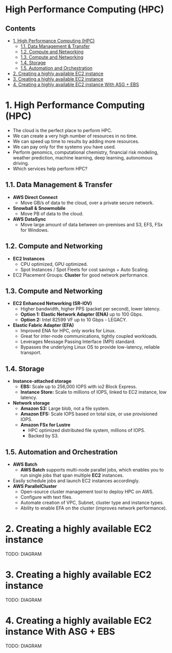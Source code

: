 # High Performance Computing (HPC) <!-- omit in toc -->

## Contents <!-- omit in toc -->

- [1. High Performance Computing (HPC)](#1-high-performance-computing-hpc)
  - [1.1. Data Management \& Transfer](#11-data-management--transfer)
  - [1.2. Compute and Networking](#12-compute-and-networking)
  - [1.3. Compute and Networking](#13-compute-and-networking)
  - [1.4. Storage](#14-storage)
  - [1.5. Automation and Orchestration](#15-automation-and-orchestration)
- [2. Creating a highly available EC2 instance](#2-creating-a-highly-available-ec2-instance)
- [3. Creating a highly available EC2 instance](#3-creating-a-highly-available-ec2-instance)
- [4. Creating a highly available EC2 instance With ASG + EBS](#4-creating-a-highly-available-ec2-instance-with-asg--ebs)

# 1. High Performance Computing (HPC)

- The cloud is the perfect place to perform HPC.
- We can create a very high number of resources in no time.
- We can speed up time to results by adding more resources.
- We can pay only for the systems you have used.
- Perform genomics, computational chemistry, financial risk modeling, weather prediction, machine learning, deep learning, autonomous driving.
- Which services help perform HPC?

## 1.1. Data Management & Transfer

- **AWS Direct Connect**
  - Move GB/s of data to the cloud, over a private secure network.
- **Snowball & Snowmobile**
  - Move PB of data to the cloud.
- **AWS DataSync**
  - Move large amount of data between on-premises and S3, EFS, FSx for Windows.

## 1.2. Compute and Networking

- **EC2 Instances**
  - CPU optimized, GPU optimized.
  - Spot Instances / Spot Fleets for cost savings + Auto Scaling.
- EC2 Placement Groups: **Cluster** for good network performance.

## 1.3. Compute and Networking

- **EC2 Enhanced Networking (SR-IOV)**
  - Higher bandwidth, higher PPS (packet per second), lower latency.
  - **Option 1:** **Elastic Network Adapter (ENA)** up to 100 Gbps.
  - **Option 2:** Intel 82599 VF up to 10 Gbps - LEGACY.
- **Elastic Fabric Adapter (EFA)**
  - Improved ENA for HPC, only works for Linux.
  - Great for inter-node communications, tightly coupled workloads.
  - Leverages Message Passing Interface (MPI) standard.
  - Bypasses the underlying Linux OS to provide low-latency, reliable transport.

## 1.4. Storage

- **Instance-attached storage**
  - **EBS:** Scale up to 256,000 IOPS with io2 Block Express.
  - **Instance Store:** Scale to millions of IOPS, linked to EC2 instance, low latency.
- **Network storage**
  - **Amazon S3:** Large blob, not a file system.
  - **Amazon EFS:** Scale IOPS based on total size, or use provisioned IOPS.
  - **Amazon FSx for Lustre**
    - HPC optimized distributed file system, millions of IOPS.
    - Backed by S3.

## 1.5. Automation and Orchestration

- **AWS Batch**
  - **AWS Batch** supports multi-node parallel jobs, which enables you to run single jobs that span multiple **EC2** instances.
- Easily schedule jobs and launch EC2 instances accordingly.
- **AWS ParallelCluster**
  - Open-source cluster management tool to deploy HPC on AWS.
  - Configure with text files.
  - Automate creation of VPC, Subnet, cluster type and instance types.
  - Ability to enable EFA on the cluster (improves network performance).

# 2. Creating a highly available EC2 instance

TODO: DIAGRAM

# 3. Creating a highly available EC2 instance

TODO: DIAGRAM

# 4. Creating a highly available EC2 instance With ASG + EBS

TODO: DIAGRAM
